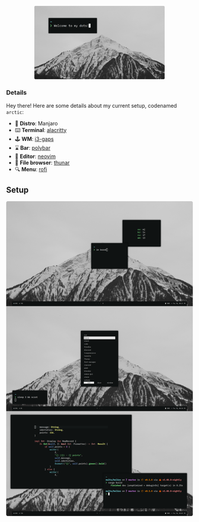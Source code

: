 <p align="center">
  <img src="./.config/img/welcome.png" width="70%" />
</p>

### Details

Hey there! Here are some details about my current setup, codenamed `arctic`:

- 🐧 **Distro**: Manjaro
- ⌨️ **Terminal**: [alacritty](https://github.com/alacritty/alacritty)
- 🕹️ **WM**: [i3-gaps](https://github.com/Airblader/i3)
- ⌛ **Bar**: [polybar](https://github.com/polybar/polybar)
- 📃 **Editor**: [neovim](https://github.com/neovim/neovim)
- 💾 **File browser**: [thunar](https://wiki.archlinux.org/index.php/Thunar)
- 🔍 **Menu**: [rofi](https://github.com/davatorium/rofi)

## Setup

<img src="./.config/img/ss.png">
